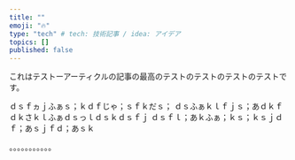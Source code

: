 ```yaml
---
title: ""
emoji: "🔥"
type: "tech" # tech: 技術記事 / idea: アイデア
topics: []
published: false
---
```




これはテストーアーティクルの記事の最高のテストのテストのテストのテストです。

ｄｓｆヵｊふぁｓ；ｋｄｆじゃ；ｓｆｋだｓ；
ｄｓふぁｋｌｆｊｓ；あｄｋｆ
ｄｋさｋｌふぁｄｓっｌｄｓｋｄｓｆｊ
ｄｓｆｌ；あｋふぁ；ｋｓ；ｋｓｊｄｆ；あｓｊｆｄ；あｓｋ

。。。。。。。。。。。





